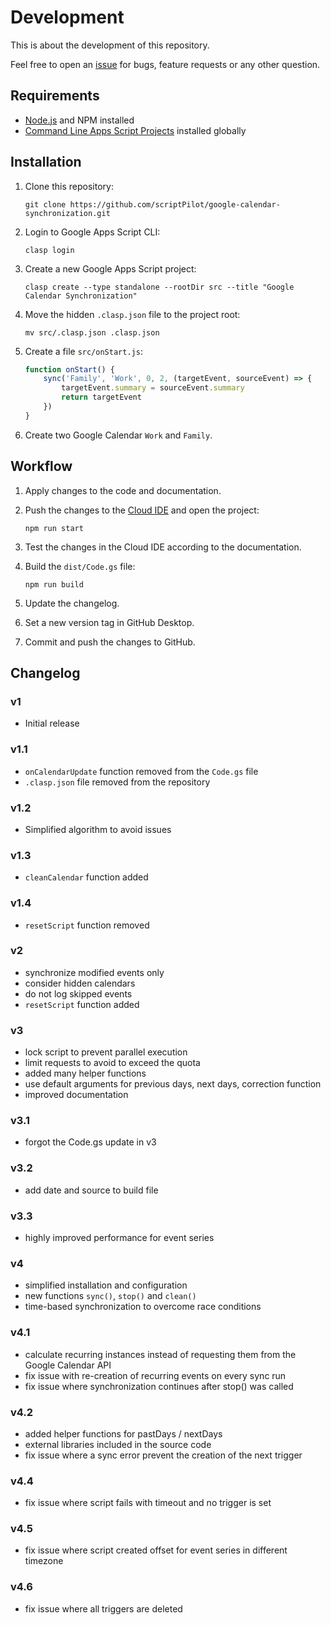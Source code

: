 # Development

This is about the development of this repository.

Feel free to open an [issue](https://github.com/scriptPilot/google-calendar-synchronization/issues) for bugs, feature requests or any other question.

## Requirements

* [Node.js](https://nodejs.org/) and NPM installed
* [Command Line Apps Script Projects](https://github.com/google/clasp) installed globally

## Installation

1. Clone this repository:

   ```
   git clone https://github.com/scriptPilot/google-calendar-synchronization.git
   ```

2. Login to Google Apps Script CLI:

    ```
    clasp login
    ```
3. Create a new Google Apps Script project:

    ```
    clasp create --type standalone --rootDir src --title "Google Calendar Synchronization"
    ```

4. Move the hidden `.clasp.json` file to the project root:

    ```
    mv src/.clasp.json .clasp.json
    ```

5. Create a file `src/onStart.js`:

    ```js
    function onStart() {
        sync('Family', 'Work', 0, 2, (targetEvent, sourceEvent) => {
            targetEvent.summary = sourceEvent.summary
            return targetEvent
        })
    }
    ```

6. Create two Google Calendar `Work` and `Family`.

## Workflow

1. Apply changes to the code and documentation.
2. Push the changes to the [Cloud IDE](https://script.google.com/) and open the project:

    ```
    npm run start
    ````
    
3. Test the changes in the Cloud IDE according to the documentation.
4. Build the `dist/Code.gs` file:

    ```
    npm run build
    ```

5. Update the changelog.
6. Set a new version tag in GitHub Desktop.
7. Commit and push the changes to GitHub.

## Changelog

### v1

- Initial release

### v1.1

- `onCalendarUpdate` function removed from the `Code.gs` file
- `.clasp.json` file removed from the repository

### v1.2

- Simplified algorithm to avoid issues

### v1.3

- `cleanCalendar` function added

### v1.4

- `resetScript` function removed

### v2

- synchronize modified events only
- consider hidden calendars
- do not log skipped events
- `resetScript` function added

### v3

- lock script to prevent parallel execution
- limit requests to avoid to exceed the quota
- added many helper functions
- use default arguments for previous days, next days, correction function
- improved documentation

### v3.1

- forgot the Code.gs update in v3

### v3.2

- add date and source to build file

### v3.3

- highly improved performance for event series

### v4

- simplified installation and configuration
- new functions `sync()`, `stop()` and `clean()`
- time-based synchronization to overcome race conditions

### v4.1

- calculate recurring instances instead of requesting them from the Google Calendar API
- fix issue with re-creation of recurring events on every sync run
- fix issue where synchronization continues after stop() was called

### v4.2

- added helper functions for pastDays / nextDays
- external libraries included in the source code
- fix issue where a sync error prevent the creation of the next trigger

### v4.4

- fix issue where script fails with timeout and no trigger is set

### v4.5

- fix issue where script created offset for event series in different timezone

### v4.6

- fix issue where all triggers are deleted